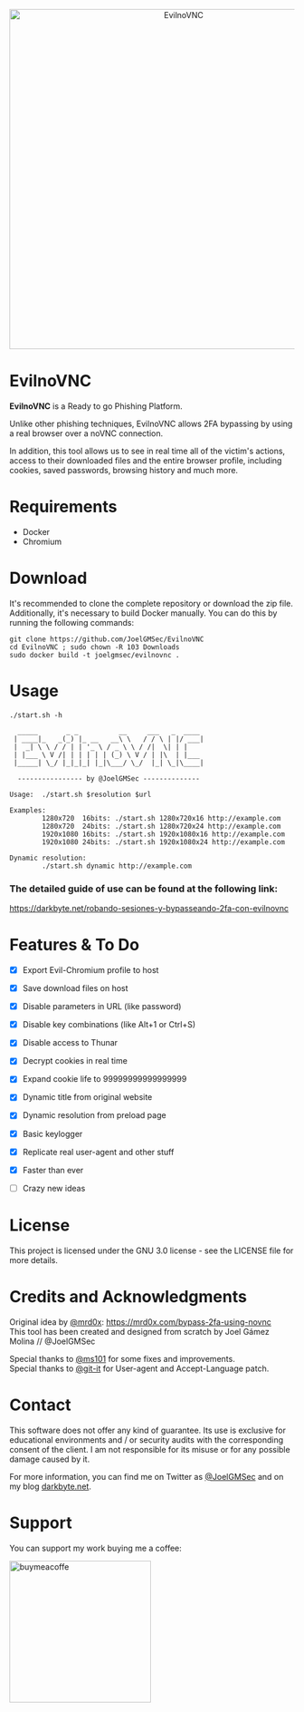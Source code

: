 <p align="center"><img width=600 alt="EvilnoVNC" src="https://github.com/JoelGMSec/EvilnoVNC/blob/main/EvilnoVNC.png"></p>

# EvilnoVNC
**EvilnoVNC** is a Ready to go Phishing Platform. 

Unlike other phishing techniques, EvilnoVNC allows 2FA bypassing by using a real browser over a noVNC connection.

In addition, this tool allows us to see in real time all of the victim's actions, access to their downloaded files and the entire browser profile, including cookies, saved passwords, browsing history and much more.


# Requirements
- Docker
- Chromium


# Download
It's recommended to clone the complete repository or download the zip file.\
Additionally, it's necessary to build Docker manually. You can do this by running the following commands:
```
git clone https://github.com/JoelGMSec/EvilnoVNC
cd EvilnoVNC ; sudo chown -R 103 Downloads
sudo docker build -t joelgmsec/evilnovnc .
```


# Usage
```
./start.sh -h
                                                     
  _____       _ _          __     ___   _  ____
 | ____|_   _(_) |_ __   __\ \   / / \ | |/ ___|
 |  _| \ \ / / | | '_ \ / _ \ \ / /|  \| | |
 | |___ \ V /| | | | | | (_) \ V / | |\  | |___
 |_____| \_/ |_|_|_| |_|\___/ \_/  |_| \_|\____|

  ---------------- by @JoelGMSec --------------

Usage:  ./start.sh $resolution $url

Examples:
        1280x720  16bits: ./start.sh 1280x720x16 http://example.com
        1280x720  24bits: ./start.sh 1280x720x24 http://example.com
        1920x1080 16bits: ./start.sh 1920x1080x16 http://example.com
        1920x1080 24bits: ./start.sh 1920x1080x24 http://example.com

Dynamic resolution:
        ./start.sh dynamic http://example.com

```

### The detailed guide of use can be found at the following link:

https://darkbyte.net/robando-sesiones-y-bypasseando-2fa-con-evilnovnc

# Features & To Do
- [X] Export Evil-Chromium profile to host
- [X] Save download files on host
- [X] Disable parameters in URL (like password)
- [X] Disable key combinations (like Alt+1 or Ctrl+S)
- [X] Disable access to Thunar
- [X] Decrypt cookies in real time
- [X] Expand cookie life to 99999999999999999
- [X] Dynamic title from original website
- [X] Dynamic resolution from preload page
- [X] Basic keylogger
- [X] Replicate real user-agent and other stuff
- [X] Faster than ever
- [ ] Crazy new ideas


# License
This project is licensed under the GNU 3.0 license - see the LICENSE file for more details.


# Credits and Acknowledgments
Original idea by [@mrd0x](https://twitter.com/mrd0x): https://mrd0x.com/bypass-2fa-using-novnc \
This tool has been created and designed from scratch by Joel Gámez Molina // @JoelGMSec

Special thanks to [@ms101](https://github.com/ms101) for some fixes and improvements. \
Special thanks to [@git-it](https://github.com/git-it) for User-agent and Accept-Language patch.


# Contact
This software does not offer any kind of guarantee. Its use is exclusive for educational environments and / or security audits with the corresponding consent of the client. I am not responsible for its misuse or for any possible damage caused by it.

For more information, you can find me on Twitter as [@JoelGMSec](https://twitter.com/JoelGMSec) and on my blog [darkbyte.net](https://darkbyte.net).


# Support
You can support my work buying me a coffee:

[<img width=250 alt="buymeacoffe" src="https://cdn.buymeacoffee.com/buttons/v2/default-blue.png">](https://www.buymeacoffee.com/joelgmsec)
